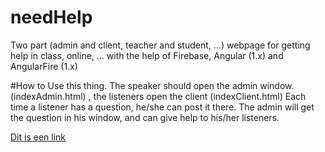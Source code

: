 # **needHelp**
Two part (admin and client, teacher and student, ...) webpage for getting help in class, online, ...  with the help of Firebase, Angular (1.x) and AngularFire (1.x)

#How to Use this thing.
The speaker should open the admin window. (indexAdmin.html) , the listeners open the client (indexClient.html)
Each time a listener has a question, he/she can post it there.  The admin will get the question in his window, and can give help to his/her listeners.

[Dit is een link](http://www.google.be)
